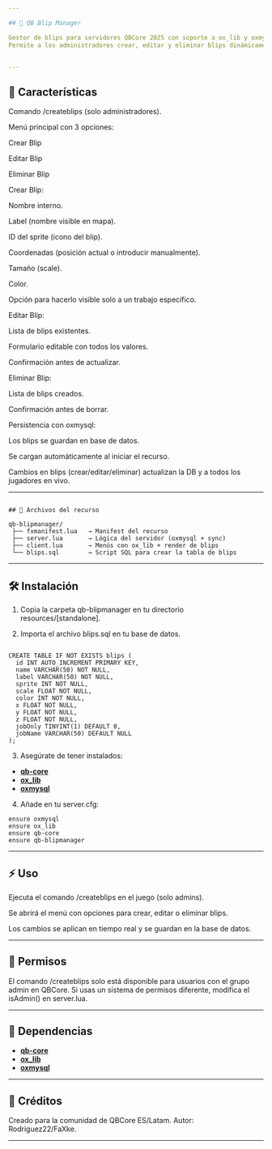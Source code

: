 ```yaml
---

## 📌 QB Blip Manager

Gestor de blips para servidores QBCore 2025 con soporte a ox_lib y oxmysql.
Permite a los administradores crear, editar y eliminar blips dinámicamente desde un menú en el juego, con persistencia en base de datos.


---
```


## 🚀 Características

Comando /createblips (solo administradores).

Menú principal con 3 opciones:

Crear Blip

Editar Blip

Eliminar Blip


Crear Blip:

Nombre interno.

Label (nombre visible en mapa).

ID del sprite (icono del blip).

Coordenadas (posición actual o introducir manualmente).

Tamaño (scale).

Color.

Opción para hacerlo visible solo a un trabajo específico.


Editar Blip:

Lista de blips existentes.

Formulario editable con todos los valores.

Confirmación antes de actualizar.


Eliminar Blip:

Lista de blips creados.

Confirmación antes de borrar.


Persistencia con oxmysql:

Los blips se guardan en base de datos.

Se cargan automáticamente al iniciar el recurso.

Cambios en blips (crear/editar/eliminar) actualizan la DB y a todos los jugadores en vivo.




---
```

## 📂 Archivos del recurso

qb-blipmanager/
 ├── fxmanifest.lua   → Manifest del recurso
 ├── server.lua       → Lógica del servidor (oxmysql + sync)
 ├── client.lua       → Menús con ox_lib + render de blips
 └── blips.sql        → Script SQL para crear la tabla de blips

```
---

## 🛠️ Instalación

1. Copia la carpeta qb-blipmanager en tu directorio resources/[standalone].


2. Importa el archivo blips.sql en tu base de datos.
```

CREATE TABLE IF NOT EXISTS blips (
  id INT AUTO_INCREMENT PRIMARY KEY,
  name VARCHAR(50) NOT NULL,
  label VARCHAR(50) NOT NULL,
  sprite INT NOT NULL,
  scale FLOAT NOT NULL,
  color INT NOT NULL,
  x FLOAT NOT NULL,
  y FLOAT NOT NULL,
  z FLOAT NOT NULL,
  jobOnly TINYINT(1) DEFAULT 0,
  jobName VARCHAR(50) DEFAULT NULL
);

```
3. Asegúrate de tener instalados:

- **[qb-core](https://github.com/qbcore-framework/qb-core)**  
- **[ox_lib](https://github.com/overextended/ox_lib)**  
- **[oxmysql](https://github.com/overextended/oxmysql)**  



4. Añade en tu server.cfg:
```
ensure oxmysql
ensure ox_lib
ensure qb-core
ensure qb-blipmanager
```



---

## ⚡ Uso

Ejecuta el comando /createblips en el juego (solo admins).

Se abrirá el menú con opciones para crear, editar o eliminar blips.

Los cambios se aplican en tiempo real y se guardan en la base de datos.



---

## 📜 Permisos

El comando /createblips solo está disponible para usuarios con el grupo admin en QBCore.
Si usas un sistema de permisos diferente, modifica el isAdmin() en server.lua.


---

## 🧩 Dependencias

- **[qb-core](https://github.com/qbcore-framework/qb-core)**  
- **[ox_lib](https://github.com/overextended/ox_lib)**  
- **[oxmysql](https://github.com/overextended/oxmysql)**
---

## 📝 Créditos

Creado para la comunidad de QBCore ES/Latam.
Autor: Rodriguez22/FaXke.


---
